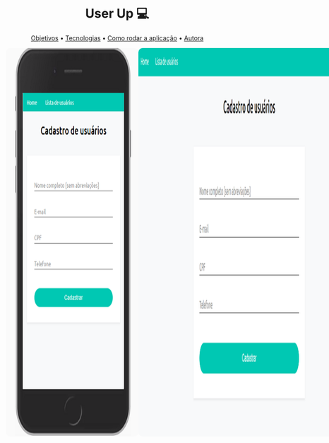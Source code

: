 <h1 align="center">
    User Up 💻
</h1>

<p align="center">
 <a href="#objective">Objetivos</a> •
 <a href="#technologies">Tecnologias</a> • 
 <a href="#usage">Como rodar a aplicação</a> • 
 <a href="#author">Autora</a> 
</p>

<div style="display: flex; flex-direction: row;">
  <img width="300" style="border-radius: 10px" height="auto" alt="level.up" title="Level Up" src="assets/celular-mobile.png" />
  <img style="border-radius: 10px" height="auto" alt="level.up" title="Level Up" src="assets/desktop-form.png" />
<div>
<div style="display: flex; flex-direction: row;">
  <img width="300" style="border-radius: 10px" height="auto" alt="level.up" title="Level Up" src="assets/celular-mobile-table.png" />
  <img style="border-radius: 10px" height="auto" alt="level.up" title="Level Up" src="assets/desktop-table.png" />
  <div>


<h2 id="objective" > 🎯 Objetivos </h2>

Desenvolver uma aplicação que deve conter duas páginas, uma que exibe um formulário para cadastro de dados, e outra que liste os dados cadastrados.

<h2 id="technologies"> 🛠 Tecnologias </h2>

- [NodeJS](https://nodejs.org/en/)
- [VSCode](https://code.visualstudio.com)
- [Jasmine](https://jasmine.github.io/)
- [JavaScript](https://www.javascript.com/)


<h2 id="usage" > 👷 Como rodar a aplicação </h2>

```bash
# Clone Repository
$ git clone https://github.com/andressamiki/user-app.git

# Go to server folder
$ cd user-app

# Install Dependencies
$ npm install

# Run Aplication
$

# Access localhost

# Testing
$ npm test

# Compile .scss
$ npm run gulp-windows

```

<h2 id="author"> 💻 Autora </h2>

<img style="border-radius: 50%;" src="assets/andressa.jpg" width="100px;" alt=""/>

[![Linkedin: andressamiki](https://img.shields.io/badge/-andressamiki-blue?style=flat-square&logo=Linkedin&logoColor=white&link=https://www.linkedin.com/in/andressamiki/)](https://www.linkedin.com/in/andressa-de-souza-miki-022630b2)
[![GitHub Andressa](https://img.shields.io/github/followers/andressamiki?label=follow&style=social)](https://github.com/andressamiki)
